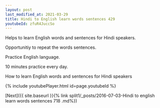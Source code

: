 ```yaml
---
layout: post
last_modified_at: 2021-03-29
title: Hindi to English learn words sentences 429 
youtubeId: zfuR4JuccSo
---
```

 
 
Helps to learn English words and sentences for Hindi speakers.

Opportunitiy to repeat the words sentences. 

Practice English language. 
 
10 minutes practice every day. 
 
How to learn English words and sentences for Hindi speakers 
 
{% include youtubePlayer.html id=page.youtubeId %}
 
 
[Next]({{ site.baseurl }}{% link  split1/_posts/2016-07-03-Hindi to english learn words sentences 718 .md%})
 
